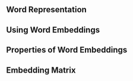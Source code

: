## Word Representation

## Using Word Embeddings

## Properties of Word Embeddings

## Embedding Matrix